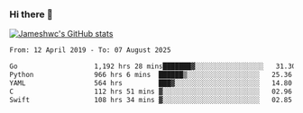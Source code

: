 ### Hi there 👋

[![Jameshwc's GitHub stats](https://github-readme-stats.vercel.app/api?username=jameshwc)](https://github.com/anuraghazra/github-readme-stats)

<!--START_SECTION:waka-->

```txt
From: 12 April 2019 - To: 07 August 2025

Go                   1,192 hrs 28 mins███████▓░░░░░░░░░░░░░░░░░   31.30 %
Python               966 hrs 6 mins  ██████▒░░░░░░░░░░░░░░░░░░   25.36 %
YAML                 564 hrs         ███▓░░░░░░░░░░░░░░░░░░░░░   14.80 %
C                    112 hrs 51 mins ▓░░░░░░░░░░░░░░░░░░░░░░░░   02.96 %
Swift                108 hrs 34 mins ▓░░░░░░░░░░░░░░░░░░░░░░░░   02.85 %
```

<!--END_SECTION:waka-->